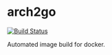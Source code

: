 # arch2go

[![Build Status](https://travis-ci.org/sebastianlach/arch2go.svg?branch=master)](https://travis-ci.org/sebastianlach/arch2go)

Automated image build for docker.
